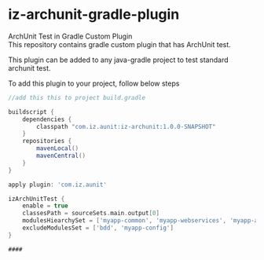 # iz-archunit-gradle-plugin
ArchUnit Test in Gradle Custom Plugin
<br/>
This repository contains gradle custom plugin that has ArchUnit test.

This plugin can be added to any java-gradle project to test standard archunit test.

To add this plugin to your project, follow below steps

```gradle
//add this this to project build.gradle

buildscript {
	dependencies {
		classpath "com.iz.aunit:iz-archunit:1.0.0-SNAPSHOT"
	}
	repositories {
		mavenLocal()
		mavenCentral()
	}
}
```

```gradle
apply plugin: 'com.iz.aunit'
```

```gradle
izArchUnitTest {
    enable = true
    classesPath = sourceSets.main.output[0]
    modulesHiearchySet = ['myapp-common', 'myapp-webservices', 'myapp-account', 'myapp-customer', 'myapp-report']
    excludeModulesSet = ['bdd', 'myapp-config']
}

####
```



```
